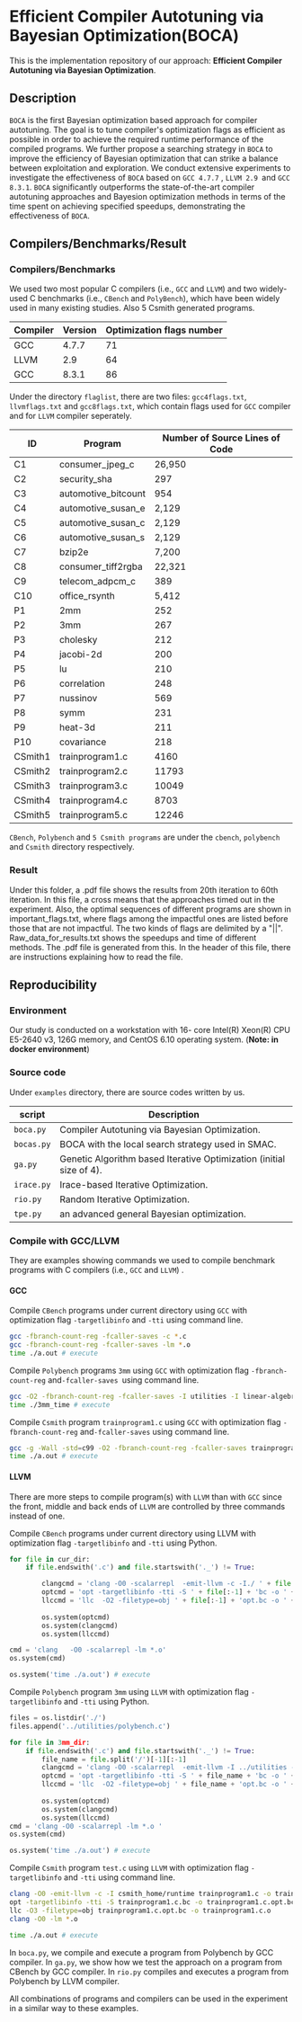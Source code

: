 # Efficient Compiler Autotuning via Bayesian Optimization(BOCA)

This is the implementation repository of our approach: **Efficient Compiler Autotuning via Bayesian Optimization**.

## Description

`BOCA` is  the first Bayesian optimization based approach for compiler autotuning. The goal is to tune compiler's optimization flags as efficient as possible in order to achieve the required runtime performance of the compiled programs. We further propose a searching strategy in `BOCA` to improve the efficiency of Bayesian optimization that can strike a balance between exploitation and exploration. We conduct extensive experiments to investigate the effectiveness of `BOCA` based on `GCC 4.7.7` , `LLVM 2.9 `and `GCC 8.3.1`. `BOCA` significantly outperforms the state-of-the-art compiler autotuning approaches and Bayesion optimization methods in terms of the time spent on achieving specified speedups, demonstrating the effectiveness of `BOCA`.

## Compilers/Benchmarks/Result

### Compilers/Benchmarks

We used two most popular C compilers (i.e., `GCC` and `LLVM`) and two widely-used C benchmarks (i.e., `CBench` and `PolyBench`), which have been widely used in many existing studies. Also 5 Csmith generated programs. 



| Compiler | Version | Optimization flags number |
| -------- | ------- | ------------------------- |
| GCC      | 4.7.7   | 71                        |
| LLVM     | 2.9     | 64                        |
| GCC      | 8.3.1   | 86                        |

Under the directory `flaglist`, there are two files: `gcc4flags.txt`,` llvmflags.txt` and  `gcc8flags.txt`, which contain flags used for `GCC` compiler and for `LLVM` compiler seperately.



| ID      | Program             | Number of Source Lines of Code |
| ------- | ------------------- | ------------------------------ |
| C1      | consumer_jpeg_c     | 26,950                         |
| C2      | security_sha        | 297                            |
| C3      | automotive_bitcount | 954                            |
| C4      | automotive_susan_e  | 2,129                          |
| C5      | automotive_susan_c  | 2,129                          |
| C6      | automotive_susan_s  | 2,129                          |
| C7      | bzip2e              | 7,200                          |
| C8      | consumer_tiff2rgba  | 22,321                         |
| C9      | telecom_adpcm_c     | 389                            |
| C10     | office_rsynth       | 5,412                          |
| P1      | 2mm                 | 252                            |
| P2      | 3mm                 | 267                            |
| P3      | cholesky            | 212                            |
| P4      | jacobi-2d           | 200                            |
| P5      | lu                  | 210                            |
| P6      | correlation         | 248                            |
| P7      | nussinov            | 569                            |
| P8      | symm                | 231                            |
| P9      | heat-3d             | 211                            |
| P10     | covariance          | 218                            |
| CSmith1 | trainprogram1.c     | 4160                           |
| CSmith2 | trainprogram2.c     | 11793                          |
| CSmith3 | trainprogram3.c     | 10049                          |
| CSmith4 | trainprogram4.c     | 8703                           |
| CSmith5 | trainprogram5.c     | 12246                          |

`CBench`, `Polybench` and `5 Csmith programs` are under the `cbench`, `polybench` and `Csmith` directory respectively.



### Result

Under this folder, a .pdf file shows the results from 20th iteration to 60th iteration. In this file, a cross means that the approaches timed out in the experiment.
Also, the optimal sequences of different programs are shown in important_flags.txt, where flags among the impactful ones are listed before those that are not impactful. The two kinds of flags are delimited by a "||".
Raw_data_for_results.txt shows the speedups and time of different methods. The .pdf file is generated from this. In the header of this file, there are instructions explaining how to read the file.



## Reproducibility

### Environment

Our study is conducted on a workstation with 16- core Intel(R) Xeon(R) CPU E5-2640 v3, 126G memory, and CentOS 6.10 operating system. (**Note: in docker environment**)

### Source code

Under `examples` directory, there are source codes written by us. 

| script     | Description                                                  |
| ---------- | ------------------------------------------------------------ |
| `boca.py`  | Compiler Autotuning via Bayesian Optimization.               |
| `bocas.py` | BOCA with the local search strategy used in SMAC.            |
| `ga.py`    | Genetic Algorithm based Iterative Optimization (initial size of 4). |
| `irace.py` | Irace-based Iterative Optimization.                          |
| `rio.py`   | Random Iterative Optimization.                               |
| `tpe.py`   | an advanced general Bayesian optimization.                   |



### Compile with GCC/LLVM

They are examples showing commands we used to compile benchmark programs with C compilers (i.e., `GCC` and `LLVM`) .

#### GCC

Compile `CBench` programs under current directory using `GCC` with optimization flag `-targetlibinfo` and `-tti` using command line.

```bash
gcc -fbranch-count-reg -fcaller-saves -c *.c 
gcc -fbranch-count-reg -fcaller-saves -lm *.o
time ./a.out # execute
```

Compile `Polybench` programs `3mm` using `GCC` with optimization flag `-fbranch-count-reg` and`-fcaller-saves `using command line.

```bash
gcc -O2 -fbranch-count-reg -fcaller-saves -I utilities -I linear-algebra/kernels/3mm utilities/polybench.c linear-algebra/kernels/3mm/3mm.c -lm -DPOLYBENCH_TIME -o 3mm_time
time ./3mm_time # execute
```

Compile `Csmith` program `trainprogram1.c` using `GCC` with optimization flag `-fbranch-count-reg` and`-fcaller-saves` using command line.

```bash
gcc -g -Wall -std=c99 -O2 -fbranch-count-reg -fcaller-saves trainprogram1.c -I csmith_home/runtime -o a.out
time ./a.out # execute
```



#### LLVM

There are more steps to compile program(s) with `LLVM` than with `GCC` since the front, middle and back ends of `LLVM` are controlled by three commands instead of one.

Compile `CBench` programs under current directory using LLVM with optimization flag `-targetlibinfo` and `-tti` using Python.

```python
for file in cur_dir:
	if file.endswith('.c') and file.startswith('._') != True:

		clangcmd = 'clang -O0 -scalarrepl  -emit-llvm -c -I./ ' + file + ' -o ' + file[:-1] + 'bc'	
		optcmd = 'opt -targetlibinfo -tti -S ' + file[:-1] + 'bc -o ' + file[:-1] + 'opt.bc'
		llccmd = 'llc  -O2 -filetype=obj ' + file[:-1] + 'opt.bc -o ' + file[:-1] + 'o'
    
		os.system(optcmd)
		os.system(clangcmd)
		os.system(llccmd)

cmd = 'clang   -O0 -scalarrepl -lm *.o'
os.system(cmd)

os.system('time ./a.out') # execute
```

Compile `Polybench` program `3mm` using `LLVM` with optimization flag `-targetlibinfo` and `-tti` using Python.

```python
files = os.listdir('./')
files.append('../utilities/polybench.c')

for file in 3mm_dir:
	if file.endswith('.c') and file.startswith('._') != True:
		file_name = file.split('/')[-1][:-1]
		clangcmd = 'clang -O0 -scalarrepl  -emit-llvm -I ../utilities -I ./ -c ' + file + ' -o ' + file_name + 'bc '
		optcmd = 'opt -targetlibinfo -tti -S ' + file_name + 'bc -o ' + file_name + 'opt.bc '
		llccmd = 'llc  -O2 -filetype=obj ' + file_name + 'opt.bc -o ' + file_name + 'o '
		
		os.system(optcmd)
		os.system(clangcmd)
		os.system(llccmd)
cmd = 'clang -O0 -scalarrepl -lm *.o '
os.system(cmd) 

os.system('time ./a.out') # execute
```

Compile `Csmith` program `test.c` using `LLVM` with optimization flag `-targetlibinfo` and `-tti` using command line.

```bash
clang -O0 -emit-llvm -c -I csmith_home/runtime trainprogram1.c -o trainprogram1.c.bc
opt -targetlibinfo -tti -S trainprogram1.c.bc -o trainprogram1.c.opt.bc
llc -O3 -filetype=obj trainprogram1.c.opt.bc -o trainprogram1.c.o
clang -O0 -lm *.o 

time ./a.out # execute
```



In `boca.py`, we compile and execute a program from Polybench by GCC compiler. In `ga.py`, we show how we test the approach on a program from CBench by GCC compiler. In  `rio.py` compiles and executes a program from Polybench by LLVM compiler. 

All combinations of programs and compilers can be used in the experiment in a similar way to these examples.

